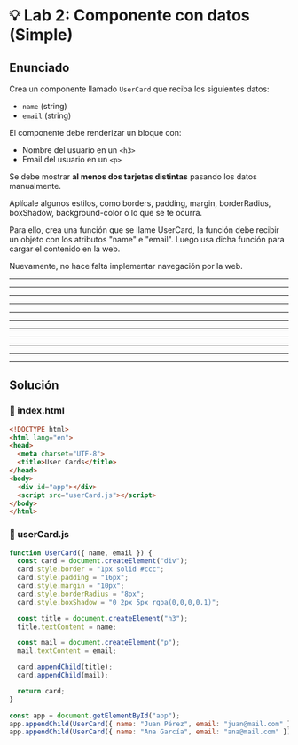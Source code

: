 # 💡 Lab 2: Componente con datos (Simple)

## Enunciado
Crea un componente llamado `UserCard` que reciba los siguientes datos:
- `name` (string)
- `email` (string)

El componente debe renderizar un bloque con:
- Nombre del usuario en un `<h3>`
- Email del usuario en un `<p>`

Se debe mostrar **al menos dos tarjetas distintas** pasando los datos manualmente.

Aplícale algunos estilos, como borders, padding, margin, borderRadius, boxShadow, background-color o lo que se te ocurra. 

Para ello, crea una función que se llame UserCard, la función debe recibir un objeto con los atributos "name" e "email". Luego usa dicha función para cargar el contenido en la web. 

Nuevamente, no hace falta implementar navegación por la web. 

---
---
---
---
---
---
---
---
---
---
---


## Solución

### 📁 index.html
```html
<!DOCTYPE html>
<html lang="en">
<head>
  <meta charset="UTF-8">
  <title>User Cards</title>
</head>
<body>
  <div id="app"></div>
  <script src="userCard.js"></script>
</body>
</html>
```

### 📁 userCard.js
```js
function UserCard({ name, email }) {
  const card = document.createElement("div");
  card.style.border = "1px solid #ccc";
  card.style.padding = "16px";
  card.style.margin = "10px";
  card.style.borderRadius = "8px";
  card.style.boxShadow = "0 2px 5px rgba(0,0,0,0.1)";

  const title = document.createElement("h3");
  title.textContent = name;

  const mail = document.createElement("p");
  mail.textContent = email;

  card.appendChild(title);
  card.appendChild(mail);

  return card;
}

const app = document.getElementById("app");
app.appendChild(UserCard({ name: "Juan Pérez", email: "juan@mail.com" }));
app.appendChild(UserCard({ name: "Ana García", email: "ana@mail.com" }));
```